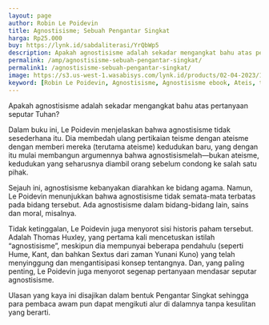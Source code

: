 ```yaml
---
layout: page
author: Robin Le Poidevin
title: Agnostisisme; Sebuah Pengantar Singkat
harga: Rp25.000
buy: https://lynk.id/sabdaliterasi/YrQbWp5
description: Apakah agnostisisme adalah sekadar mengangkat bahu atas pertanyaan seputar Tuhan? Le Poidevin menjelaskan bahwa agnostisisme tidak sesederhana itu.
permalink: /amp/agnostisisme-sebuah-pengantar-singkat/
permalink1: /agnostisisme-sebuah-pengantar-singkat/
image: https://s3.us-west-1.wasabisys.com/lynk.id/products/02-04-2023/1680417079432_4598636
keyword: [Robin Le Poidevin, Agnostisisme, Agnostisisme ebook, Ateis, teis]
---
```


<p>Apakah agnostisisme adalah sekadar mengangkat bahu atas pertanyaan seputar Tuhan?</p><p>Dalam buku ini, Le Poidevin menjelaskan bahwa agnostisisme tidak sesederhana itu. Dia membedah ulang pertikaian teisme dengan ateisme dengan memberi mereka (terutama ateisme) kedudukan baru, yang dengan itu mulai membangun argumennya bahwa agnostisismelah—bukan ateisme, kedudukan yang seharusnya diambil orang sebelum condong ke salah satu pihak.</p><p>Sejauh ini, agnostisisme kebanyakan diarahkan ke bidang agama. Namun, Le Poidevin menunjukkan bahwa agnostisisme tidak semata-mata terbatas pada bidang tersebut. Ada agnostisisme dalam bidang-bidang lain, sains dan moral, misalnya.</p><p>Tidak ketinggalan, Le Poidevin juga menyorot sisi historis paham tersebut. Adalah Thomas Huxley, yang pertama kali mencetuskan istilah “agnostisisme”, meskipun dia mempunyai beberapa pendahulu (seperti Hume, Kant, dan bahkan Sextus dari zaman Yunani Kuno) yang telah menyinggung dan mengantisipasi konsep tentangnya. Dan, yang paling penting, Le Poidevin juga menyorot segenap pertanyaan mendasar seputar agnostisisme.</p><p>Ulasan yang kaya ini disajikan dalam bentuk Pengantar Singkat sehingga para pembaca awam pun dapat mengikuti alur di dalamnya tanpa kesulitan yang berarti.</p>
